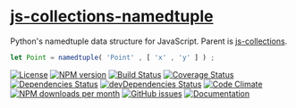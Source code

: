 [js-collections-namedtuple](http://aureooms.github.io/js-collections-namedtuple)
==

Python's namedtuple data structure for JavaScript. Parent is
[js-collections](https://github.com/aureooms/js-collections).

```js
let Point = namedtuple( 'Point' , [ 'x' , 'y' ] ) ;
```

[![License](https://img.shields.io/github/license/aureooms/js-collections-namedtuple.svg?style=flat)](https://raw.githubusercontent.com/aureooms/js-collections-namedtuple/master/LICENSE)
[![NPM version](https://img.shields.io/npm/v/@aureooms/js-collections-namedtuple.svg?style=flat)](https://www.npmjs.org/package/@aureooms/js-collections-namedtuple)
[![Build Status](https://img.shields.io/travis/aureooms/js-collections-namedtuple.svg?style=flat)](https://travis-ci.org/aureooms/js-collections-namedtuple)
[![Coverage Status](https://img.shields.io/coveralls/aureooms/js-collections-namedtuple.svg?style=flat)](https://coveralls.io/r/aureooms/js-collections-namedtuple)
[![Dependencies Status](https://img.shields.io/david/aureooms/js-collections-namedtuple.svg?style=flat)](https://david-dm.org/aureooms/js-collections-namedtuple#info=dependencies)
[![devDependencies Status](https://img.shields.io/david/dev/aureooms/js-collections-namedtuple.svg?style=flat)](https://david-dm.org/aureooms/js-collections-namedtuple#info=devDependencies)
[![Code Climate](https://img.shields.io/codeclimate/github/aureooms/js-collections-namedtuple.svg?style=flat)](https://codeclimate.com/github/aureooms/js-collections-namedtuple)
[![NPM downloads per month](https://img.shields.io/npm/dm/@aureooms/js-collections-namedtuple.svg?style=flat)](https://www.npmjs.org/package/@aureooms/js-collections-namedtuple)
[![GitHub issues](https://img.shields.io/github/issues/aureooms/js-collections-namedtuple.svg?style=flat)](https://github.com/aureooms/js-collections-namedtuple/issues)
[![Documentation](https://aureooms.github.io/js-collections-namedtuple/badge.svg)](https://aureooms.github.io/js-collections-namedtuple/source.html)

